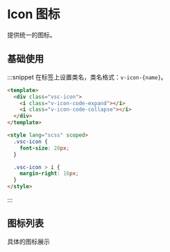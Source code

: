 # Icon 图标

提供统一的图标。

## 基础使用

:::snippet 在标签上设置类名，类名格式：`v-icon-{name}`。

```html
<template>
  <div class="vsc-icon">
    <i class="v-icon-code-expand"></i>
    <i class="v-icon-code-collapse"></i>
  </div>
</template>

<style lang="scss" scoped>
  .vsc-icon {
    font-size: 28px;
  }

  .vsc-icon > i {
    margin-right: 16px;
  }
</style>
```

:::

## 图标列表

具体的图标展示

<VcIconView/>
